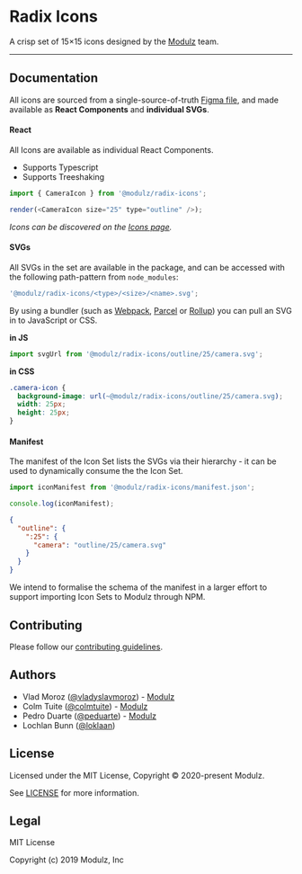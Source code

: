 # Radix Icons

A crisp set of 15×15 icons designed by the [Modulz](https://modulz.app) team.

---

## Documentation

All icons are sourced from a single-source-of-truth [Figma file][figmafile], and made available as **React Components** and **individual SVGs**.

#### React

All Icons are available as individual React Components.

- Supports Typescript
- Supports Treeshaking

```js
import { CameraIcon } from '@modulz/radix-icons';

render(<CameraIcon size="25" type="outline" />);
```

_Icons can be discovered on the [Icons page](https://icons.modulz.app)._

#### SVGs

All SVGs in the set are available in the package, and can be accessed with the following path-pattern from `node_modules`:

```js
'@modulz/radix-icons/<type>/<size>/<name>.svg';
```

By using a bundler (such as [Webpack](https://webpack.js.org), [Parcel](https://parceljs.org/) or [Rollup](https://rollupjs.org/)) you can pull an SVG in to JavaScript or CSS.

**in JS**

```js
import svgUrl from '@modulz/radix-icons/outline/25/camera.svg';
```

**in CSS**

```css
.camera-icon {
  background-image: url(~@modulz/radix-icons/outline/25/camera.svg);
  width: 25px;
  height: 25px;
}
```

#### Manifest

The manifest of the Icon Set lists the SVGs via their hierarchy - it can be used to dynamically consume the the Icon Set.

```js
import iconManifest from '@modulz/radix-icons/manifest.json';

console.log(iconManifest);
```

```json
{
  "outline": {
    ":25": {
      "camera": "outline/25/camera.svg"
    }
  }
}
```

We intend to formalise the schema of the manifest in a larger effort to support importing Icon Sets to Modulz through NPM.

## Contributing

Please follow our [contributing guidelines](./CONTRIBUTING.md).

## Authors

- Vlad Moroz ([@vladyslavmoroz](https://twitter.com/vladyslavmoroz)) - [Modulz](https://modulz.app)
- Colm Tuite ([@colmtuite](https://twitter.com/colmtuite)) - [Modulz](https://modulz.app)
- Pedro Duarte ([@peduarte](https://twitter.com/peduarte)) - [Modulz](https://modulz.app)
- Lochlan Bunn ([@loklaan](https://twitter.com/loklaan))

## License

Licensed under the MIT License, Copyright © 2020-present Modulz.

See [LICENSE](./LICENSE.md) for more information.


## Legal

MIT License

Copyright (c) 2019 Modulz, Inc

[figmafile]: https://www.figma.com/file/9Df5CaFUEomVzn20gRpaX3/
